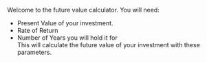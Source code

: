 Welcome to the future value calculator. You will need:
-   Present Value of your investment.
-   Rate of Return
-   Number of Years you will hold it for \
This will calculate the future value of your investment with these parameters. 
